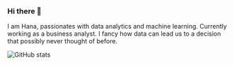 ### Hi there 👋

<!--
**hanaizdi19/hanaizdi19** is a ✨ _special_ ✨ repository because its `README.md` (this file) appears on your GitHub profile.

Here are some ideas to get you started:

- 🔭 I’m currently working on ...
- 🌱 I’m currently learning ...
- 👯 I’m looking to collaborate on ...
- 🤔 I’m looking for help with ...
- 💬 Ask me about ...
- 📫 How to reach me: ...
- 😄 Pronouns: ...
- ⚡ Fun fact: ...
-->

I am Hana, passionates with data analytics and machine learning. Currently working as a business analyst. I fancy how data can lead us to a decision that possibly never thought of before. 

![GitHub stats](https://github-readme-stats.vercel.app/api?username=hanaizdi19&count_private=true&show_icons=true&title_color=f6bd4b&bg_color=000000&icon_color=f6bd4b&border_color=f6bd4b&text_color=fef9ff&hide_title=true)

</div>
